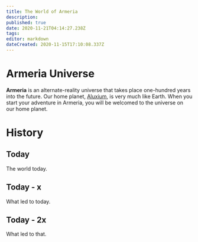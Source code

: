 ```yaml
---
title: The World of Armeria
description: 
published: true
date: 2020-11-21T04:14:27.238Z
tags: 
editor: markdown
dateCreated: 2020-11-15T17:10:08.337Z
---
```


# Armeria Universe

**Armeria** is an alternate-reality universe that takes place one-hundred years into the future. Our home planet, [Aluxium](/world/planets/aluxium), is very much like Earth. When you start your adventure in Armeria, you will be welcomed to the universe on our home planet.

# History

## Today

The world today.

## Today - x

What led to today.

## Today - 2x

What led to that.